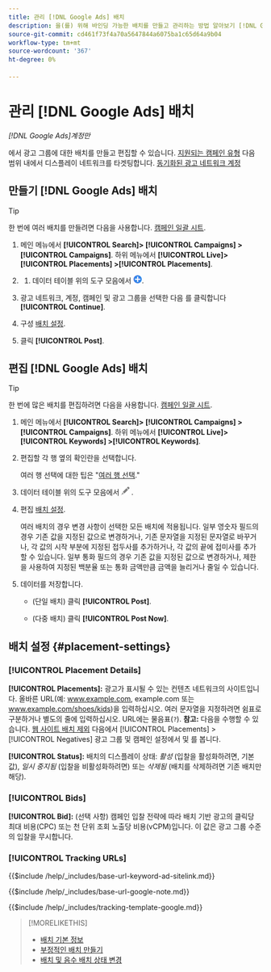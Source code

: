 ```yaml
---
title: 관리 [!DNL Google Ads] 배치
description: 을(를) 위해 바인딩 가능한 배치를 만들고 관리하는 방법 알아보기 [!DNL Google Ads] 광고 그룹.
source-git-commit: cd461f73f4a70a5647844a6075ba1c65d64a9b04
workflow-type: tm+mt
source-wordcount: '367'
ht-degree: 0%

---
```


# 관리 [!DNL Google Ads] 배치

*[!DNL Google Ads]계정만*

에서 광고 그룹에 대한 배치를 만들고 편집할 수 있습니다. [지원되는 캠페인 유형](/help/search-social-commerce/introduction/supported-inventory.md) 다음 범위 내에서 디스플레이 네트워크를 타겟팅합니다. [동기화된 광고 네트워크 계정](/help/search-social-commerce/campaign-management/accounts/ad-network-account-about.md)

## 만들기 [!DNL Google Ads] 배치

>[!TIP]
>
>한 번에 여러 배치를 만들려면 다음을 사용합니다. [캠페인 일괄 시트](/help/search-social-commerce/campaign-management/bulksheets/bulksheet-about.md).

1. 메인 메뉴에서 **[!UICONTROL Search]> [!UICONTROL Campaigns] >[!UICONTROL Campaigns]**. 하위 메뉴에서 **[!UICONTROL Live]> [!UICONTROL Placements] >[!UICONTROL Placements]**.

1. 
   1. 데이터 테이블 위의 도구 모음에서 ![만들기](/help/search-social-commerce/assets/add.png "만들기").

1. 광고 네트워크, 계정, 캠페인 및 광고 그룹을 선택한 다음 를 클릭합니다 **[!UICONTROL Continue]**.

1. 구성 [배치 설정](#placement-settings).

1. 클릭 **[!UICONTROL Post]**.

## 편집 [!DNL Google Ads] 배치

>[!TIP]
>
>한 번에 많은 배치를 편집하려면 다음을 사용합니다. [캠페인 일괄 시트](/help/search-social-commerce/campaign-management/bulksheets/bulksheet-about.md).

1. 메인 메뉴에서 **[!UICONTROL Search]> [!UICONTROL Campaigns] >[!UICONTROL Campaigns]**. 하위 메뉴에서 **[!UICONTROL Live]> [!UICONTROL Keywords] >[!UICONTROL Keywords]**.

1. 편집할 각 행 옆의 확인란을 선택합니다.

   여러 행 선택에 대한 팁은 &quot;[여러 행 선택](/help/search-social-commerce/common-tasks/navigation-editing-selection/multiple-rows-select.md).&quot;

1. 데이터 테이블 위의 도구 모음에서 ![편집](/help/search-social-commerce/assets/edit.png "편집") .

1. 편집 [배치 설정](#placement-settings).

   여러 배치의 경우 변경 사항이 선택한 모든 배치에 적용됩니다. 일부 영숫자 필드의 경우 기존 값을 지정된 값으로 변경하거나, 기존 문자열을 지정된 문자열로 바꾸거나, 각 값의 시작 부분에 지정된 접두사를 추가하거나, 각 값의 끝에 접미사를 추가할 수 있습니다. 일부 통화 필드의 경우 기존 값을 지정된 값으로 변경하거나, 제한을 사용하여 지정된 백분율 또는 통화 금액만큼 금액을 늘리거나 줄일 수 있습니다.

1. 데이터를 저장합니다.

   * (단일 배치) 클릭 **[!UICONTROL Post]**.

   * (다중 배치) 클릭 **[!UICONTROL Post Now]**.

## 배치 설정 {#placement-settings}

### [!UICONTROL Placement Details]

**[!UICONTROL Placements]:** 광고가 표시될 수 있는 컨텐츠 네트워크의 사이트입니다. 올바른 URL(예: www.example.com, example.com 또는 www.example.com/shoes/kids)을 입력하십시오. 여러 문자열을 지정하려면 쉼표로 구분하거나 별도의 줄에 입력하십시오. URL에는 물음표(`?`). **참고:** 다음을 수행할 수 있습니다. [웹 사이트 배치 제외](placement-negative-create.md) 다음에서 [!UICONTROL Placements] > [!UICONTROL Negatives] 광고 그룹 및 캠페인 설정에서 및 를 봅니다.

**[!UICONTROL Status]:** 배치의 디스플레이 상태: *활성* (입찰을 활성화하려면, 기본값), *일시 중지됨* (입찰을 비활성화하려면) 또는 *삭제됨* (배치를 삭제하려면 기존 배치만 해당).

### [!UICONTROL Bids]

**[!UICONTROL Bid]:** (선택 사항) 캠페인 입찰 전략에 따라 배치 기반 광고의 클릭당 최대 비용(CPC) 또는 천 단위 조회 노출당 비용(vCPM)입니다. 이 값은 광고 그룹 수준의 입찰을 무시합니다.

<!-- If the placement is in a standard optimized portfolio, then the specified bid is applied for one day. Afterward, the optimization capability places bids according to its own calculations. -->

### [!UICONTROL Tracking URLs]

<!-- **[!UICONTROL Base URL]:** -->

{{$include /help/_includes/base-url-keyword-ad-sitelink.md}}

<!-- note -->

{{$include /help/_includes/base-url-google-note.md}}

<!-- **[!UICONTROL Tracking Template]:** -->

{{$include /help/_includes/tracking-template-google.md}}

>[!MORELIKETHIS]
>
>* [배치 기본 정보](placement-about.md)
>* [부정적인 배치 만들기](placement-negative-create.md)
>* [배치 및 음수 배치 상태 변경](placement-status-edit.md)

